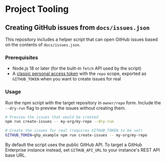 # Project Tooling

## Creating GitHub issues from `docs/issues.json`

This repository includes a helper script that can open GitHub issues based on
the contents of `docs/issues.json`.

### Prerequisites

- Node.js 18 or later (for the built-in `fetch` API used by the script)
- A [classic personal access token](https://github.com/settings/tokens) with
  the `repo` scope, exported as `GITHUB_TOKEN` when you want to create issues
  for real

### Usage

Run the npm script with the target repository in `owner/repo` form. Include the
`--dry-run` flag to preview the issues without creating them.

```bash
# Preview the issues that would be created
npm run create-issues -- my-org/my-repo --dry-run

# Create the issues for real (requires GITHUB_TOKEN to be set)
GITHUB_TOKEN=ghp_example npm run create-issues -- my-org/my-repo
```

By default the script uses the public GitHub API. To target a GitHub Enterprise
instance instead, set `GITHUB_API_URL` to your instance's REST API base URL.
